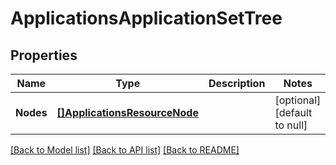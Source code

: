 # ApplicationsApplicationSetTree

## Properties
Name | Type | Description | Notes
------------ | ------------- | ------------- | -------------
**Nodes** | [**[]ApplicationsResourceNode**](applicationsResourceNode.md) |  | [optional] [default to null]

[[Back to Model list]](../README.md#documentation-for-models) [[Back to API list]](../README.md#documentation-for-api-endpoints) [[Back to README]](../README.md)

